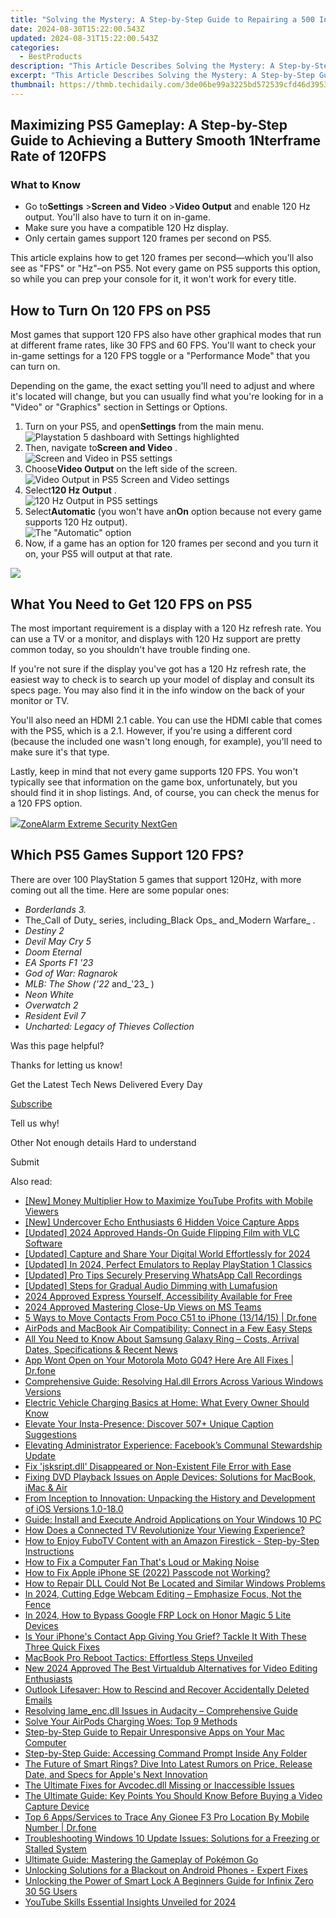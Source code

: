 ```yaml
---
title: "Solving the Mystery: A Step-by-Step Guide to Repairing a 500 Internal Server Mishap"
date: 2024-08-30T15:22:00.543Z
updated: 2024-08-31T15:22:00.543Z
categories:
  - BestProducts
description: "This Article Describes Solving the Mystery: A Step-by-Step Guide to Repairing a 500 Internal Server Mishap"
excerpt: "This Article Describes Solving the Mystery: A Step-by-Step Guide to Repairing a 500 Internal Server Mishap"
thumbnail: https://thmb.techidaily.com/3de06be99a3225bd572539cfd46d39535123115f6244e3ee7a3676c38fda1900.jpg
---
```


## Maximizing PS5 Gameplay: A Step-by-Step Guide to Achieving a Buttery Smooth 1Nterframe Rate of 120FPS
### What to Know

* Go to**Settings** \>**Screen and Video** \>**Video Output** and enable 120 Hz output. You'll also have to turn it on in-game.
* Make sure you have a compatible 120 Hz display.
* Only certain games support 120 frames per second on PS5.

 This article explains how to get 120 frames per second—which you'll also see as "FPS" or "Hz"–on PS5\. Not every game on PS5 supports this option, so while you can prep your console for it, it won't work for every title.  

## How to Turn On 120 FPS on PS5

 Most games that support 120 FPS also have other graphical modes that run at different frame rates, like 30 FPS and 60 FPS. You'll want to check your in-game settings for a 120 FPS toggle or a "Performance Mode" that you can turn on.

 Depending on the game, the exact setting you'll need to adjust and where it's located will change, but you can usually find what you're looking for in a "Video" or "Graphics" section in Settings or Options.

1. Turn on your PS5, and open**Settings** from the main menu.  
![Playstation 5 dashboard with Settings highlighted](https://www.lifewire.com/thmb/SgkRTTRVRqbxRg0AJLYr6FWqfG4=/1500x0/filters:no_upscale():max_bytes(150000):strip_icc():format(webp)/how-to-remote-play-ps5-games-on-android-50896111-df8a16a465fe41e7aef3d5ad05b4a7c8.jpg)
2. Then, navigate to**Screen and Video** .  
![Screen and Video in PS5 settings](https://www.lifewire.com/thmb/YCLQ2vGLnavPgpRPNtxhU7n6NFw=/1500x0/filters:no_upscale():max_bytes(150000):strip_icc():format(webp)/Screen-and-Video-Settings-aa8ff277b8254627a1a8c88e1c91f9cf.jpg)
3. Choose**Video Output** on the left side of the screen.  
![Video Output in PS5 Screen and Video settings](https://www.lifewire.com/thmb/Xgk1MNv2WwvyRO7tv2bHEF4oiqo=/1500x0/filters:no_upscale():max_bytes(150000):strip_icc():format(webp)/Video-Output-46b505f379064535ac4977a29faee336.jpg)
4. Select**120 Hz Output** .  
![120 Hz Output in PS5 settings](https://www.lifewire.com/thmb/hxj9hKX_96UCkA07Y8Rzo91hvKo=/1500x0/filters:no_upscale():max_bytes(150000):strip_icc():format(webp)/120-Output-9e18a336656f4caf97cc91724b032df2.jpg)
5. Select**Automatic** (you won't have an**On** option because not every game supports 120 Hz output).  
![The "Automatic" option ](https://www.lifewire.com/thmb/N0N2mbCdwDADtM0UH7Q50TlNT2U=/1500x0/filters:no_upscale():max_bytes(150000):strip_icc():format(webp)/Automatic-8261fa6f79014410bb3948ebcbcac568.jpg)
6. Now, if a game has an option for 120 frames per second and you turn it on, your PS5 will output at that rate.

<!-- affiliate ads begin -->
<a href="https://store.massmailsoftware.com/order/checkout.php?PRODS=1047974&QTY=1&AFFILIATE=108875&CART=1"><img src="https://secure.avangate.com/images/merchant/dc87c13749315c7217cdc4ac692e704c/banera_for_partners-04_%281%29.jpg" border="0"></a>
<!-- affiliate ads end -->
## What You Need to Get 120 FPS on PS5

 The most important requirement is a display with a 120 Hz refresh rate. You can use a TV or a monitor, and displays with 120 Hz support are pretty common today, so you shouldn't have trouble finding one.

 If you're not sure if the display you've got has a 120 Hz refresh rate, the easiest way to check is to search up your model of display and consult its specs page. You may also find it in the info window on the back of your monitor or TV.

 You'll also need an HDMI 2.1 cable. You can use the HDMI cable that comes with the PS5, which is a 2.1\. However, if you're using a different cord (because the included one wasn't long enough, for example), you'll need to make sure it's that type.

 Lastly, keep in mind that not every game supports 120 FPS. You won't typically see that information on the game box, unfortunately, but you should find it in shop listings. And, of course, you can check the menus for a 120 FPS option.

<!-- affiliate ads begin -->
<a href="https://estore.zonealarm.com/order/checkout.php?PRODS=36245101&QTY=1&AFFILIATE=108875&CART=1"><img src="https://sc1.checkpoint.com/sc1/za/images/boxes/zang_box_trust.png" border="0">ZoneAlarm Extreme Security NextGen</a>
<!-- affiliate ads end -->
## Which PS5 Games Support 120 FPS?

 There are over 100 PlayStation 5 games that support 120Hz, with more coming out all the time. Here are some popular ones:

* _Borderlands 3._
* The_Call of Duty_ series, including_Black Ops_ and_Modern Warfare_ .
* _Destiny 2_
* _Devil May Cry 5_
* _Doom Eternal_
* _EA Sports F1 '23_
* _God of War: Ragnarok_
* _MLB: The Show ('22_ and_'23_ )
* _Neon White_
* _Overwatch 2_
* _Resident Evil 7_
* _Uncharted: Legacy of Thieves Collection_

Was this page helpful?

Thanks for letting us know!

 Get the Latest Tech News Delivered Every Day

[Subscribe](https://www.lifewire.com/#)

Tell us why!

 Other  Not enough details  Hard to understand

 Submit

<ins class="adsbygoogle"
     style="display:block"
     data-ad-format="autorelaxed"
     data-ad-client="ca-pub-7571918770474297"
     data-ad-slot="1223367746"></ins>



<ins class="adsbygoogle"
     style="display:block"
     data-ad-client="ca-pub-7571918770474297"
     data-ad-slot="8358498916"
     data-ad-format="auto"
     data-full-width-responsive="true"></ins>

<span class="atpl-alsoreadstyle">Also read:</span>
<div><ul>
<li><a href="https://facebook-video-footage.techidaily.com/new-money-multiplier-how-to-maximize-youtube-profits-with-mobile-viewers/"><u>[New] Money Multiplier  How to Maximize YouTube Profits with Mobile Viewers</u></a></li>
<li><a href="https://screen-capture.techidaily.com/new-undercover-echo-enthusiasts-6-hidden-voice-capture-apps/"><u>[New] Undercover Echo Enthusiasts  6 Hidden Voice Capture Apps</u></a></li>
<li><a href="https://remote-screen-capture.techidaily.com/updated-2024-approved-hands-on-guide-flipping-film-with-vlc-software/"><u>[Updated] 2024 Approved  Hands-On Guide  Flipping Film with VLC Software</u></a></li>
<li><a href="https://screen-capture.techidaily.com/updated-capture-and-share-your-digital-world-effortlessly-for-2024/"><u>[Updated] Capture and Share Your Digital World Effortlessly for 2024</u></a></li>
<li><a href="https://video-capture.techidaily.com/updated-in-2024-perfect-emulators-to-replay-playstation-1-classics/"><u>[Updated] In 2024, Perfect Emulators to Replay PlayStation 1 Classics</u></a></li>
<li><a href="https://screen-recording.techidaily.com/updated-pro-tips-securely-preserving-whatsapp-call-recordings/"><u>[Updated] Pro Tips  Securely Preserving WhatsApp Call Recordings</u></a></li>
<li><a href="https://extra-support.techidaily.com/updated-steps-for-gradual-audio-dimming-with-lumafusion/"><u>[Updated] Steps for Gradual Audio Dimming with Lumafusion</u></a></li>
<li><a href="https://some-techniques.techidaily.com/2024-approved-express-yourself-accessibility-available-for-free/"><u>2024 Approved  Express Yourself, Accessibility Available for Free</u></a></li>
<li><a href="https://extra-support.techidaily.com/2024-approved-mastering-close-up-views-on-ms-teams/"><u>2024 Approved  Mastering Close-Up Views on MS Teams</u></a></li>
<li><a href="https://blog-min.techidaily.com/5-ways-to-move-contacts-from-poco-c51-to-iphone-131415-drfone-by-drfone-transfer-from-android-transfer-from-android/"><u>5 Ways to Move Contacts From Poco C51 to iPhone (13/14/15) | Dr.fone</u></a></li>
<li><a href="https://techtrends.techidaily.com/airpods-and-macbook-air-compatibility-connect-in-a-few-easy-steps/"><u>AirPods and MacBook Air Compatibility: Connect in a Few Easy Steps</u></a></li>
<li><a href="https://techtrends.techidaily.com/all-you-need-to-know-about-samsung-galaxy-ring-costs-arrival-dates-specifications-and-recent-news/"><u>All You Need to Know About Samsung Galaxy Ring – Costs, Arrival Dates, Specifications & Recent News</u></a></li>
<li><a href="https://howto.techidaily.com/app-wont-open-on-your-motorola-moto-g04-here-are-all-fixes-drfone-by-drfone-fix-android-problems-fix-android-problems/"><u>App Wont Open on Your Motorola Moto G04? Here Are All Fixes | Dr.fone</u></a></li>
<li><a href="https://techtrends.techidaily.com/comprehensive-guide-resolving-haldll-errors-across-various-windows-versions/"><u>Comprehensive Guide: Resolving Hal.dll Errors Across Various Windows Versions</u></a></li>
<li><a href="https://techtrends.techidaily.com/1722886550186-electric-vehicle-charging-basics-at-home-what-every-owner-should-know/"><u>Electric Vehicle Charging Basics at Home: What Every Owner Should Know</u></a></li>
<li><a href="https://techtrends.techidaily.com/elevate-your-insta-presence-discover-507plus-unique-caption-suggestions/"><u>Elevate Your Insta-Presence: Discover 507+ Unique Caption Suggestions</u></a></li>
<li><a href="https://facebook.techidaily.com/elevating-administrator-experience-facebooks-communal-stewardship-update/"><u>Elevating Administrator Experience: Facebook’s Communal Stewardship Update</u></a></li>
<li><a href="https://techtrends.techidaily.com/fix-jsksriptdll-disappeared-or-non-existent-file-error-with-ease/"><u>Fix 'jsksript.dll' Disappeared or Non-Existent File Error with Ease</u></a></li>
<li><a href="https://some-guidance.techidaily.com/fixing-dvd-playback-issues-on-apple-devices-solutions-for-macbook-imac-and-air/"><u>Fixing DVD Playback Issues on Apple Devices: Solutions for MacBook, iMac & Air</u></a></li>
<li><a href="https://techtrends.techidaily.com/from-inception-to-innovation-unpacking-the-history-and-development-of-ios-versions-10-180/"><u>From Inception to Innovation: Unpacking the History and Development of iOS Versions 1.0-18.0</u></a></li>
<li><a href="https://techtrends.techidaily.com/guide-install-and-execute-android-applications-on-your-windows-10-pc/"><u>Guide: Install and Execute Android Applications on Your Windows 10 PC</u></a></li>
<li><a href="https://techtrends.techidaily.com/how-does-a-connected-tv-revolutionize-your-viewing-experience/"><u>How Does a Connected TV Revolutionize Your Viewing Experience?</u></a></li>
<li><a href="https://techtrends.techidaily.com/how-to-enjoy-fubotv-content-with-an-amazon-firestick-step-by-step-instructions/"><u>How to Enjoy FuboTV Content with an Amazon Firestick - Step-by-Step Instructions</u></a></li>
<li><a href="https://techtrends.techidaily.com/how-to-fix-a-computer-fan-thats-loud-or-making-noise/"><u>How to Fix a Computer Fan That's Loud or Making Noise</u></a></li>
<li><a href="https://ios-unlock.techidaily.com/how-to-fix-apple-iphone-se-2022-passcode-not-working-by-drfone-ios/"><u>How to Fix Apple iPhone SE (2022) Passcode not Working?</u></a></li>
<li><a href="https://techtrends.techidaily.com/how-to-repair-dll-could-not-be-located-and-similar-windows-problems/"><u>How to Repair DLL Could Not Be Located and Similar Windows Problems</u></a></li>
<li><a href="https://screen-video-capture.techidaily.com/in-2024-cutting-edge-webcam-editing-emphasize-focus-not-the-fence/"><u>In 2024, Cutting Edge Webcam Editing – Emphasize Focus, Not the Fence</u></a></li>
<li><a href="https://bypass-frp.techidaily.com/in-2024-how-to-bypass-google-frp-lock-on-honor-magic-5-lite-devices-by-drfone-android/"><u>In 2024, How to Bypass Google FRP Lock on Honor Magic 5 Lite Devices</u></a></li>
<li><a href="https://fox-that.techidaily.com/is-your-iphones-contact-app-giving-you-grief-tackle-it-with-these-three-quick-fixes/"><u>Is Your iPhone's Contact App Giving You Grief? Tackle It With These Three Quick Fixes</u></a></li>
<li><a href="https://techtrends.techidaily.com/macbook-pro-reboot-tactics-effortless-steps-unveiled/"><u>MacBook Pro Reboot Tactics: Effortless Steps Unveiled</u></a></li>
<li><a href="https://smart-video-creator.techidaily.com/new-2024-approved-the-best-virtualdub-alternatives-for-video-editing-enthusiasts/"><u>New 2024 Approved The Best Virtualdub Alternatives for Video Editing Enthusiasts</u></a></li>
<li><a href="https://techtrends.techidaily.com/outlook-lifesaver-how-to-rescind-and-recover-accidentally-deleted-emails/"><u>Outlook Lifesaver: How to Rescind and Recover Accidentally Deleted Emails</u></a></li>
<li><a href="https://techtrends.techidaily.com/resolving-lameencdll-issues-in-audacity-comprehensive-guide/"><u>Resolving lame_enc.dll Issues in Audacity – Comprehensive Guide</u></a></li>
<li><a href="https://techtrends.techidaily.com/solve-your-airpods-charging-woes-top-9-methods/"><u>Solve Your AirPods Charging Woes: Top 9 Methods</u></a></li>
<li><a href="https://techtrends.techidaily.com/step-by-step-guide-to-repair-unresponsive-apps-on-your-mac-computer/"><u>Step-by-Step Guide to Repair Unresponsive Apps on Your Mac Computer</u></a></li>
<li><a href="https://techtrends.techidaily.com/step-by-step-guide-accessing-command-prompt-inside-any-folder/"><u>Step-by-Step Guide: Accessing Command Prompt Inside Any Folder</u></a></li>
<li><a href="https://techtrends.techidaily.com/the-future-of-smart-rings-dive-into-latest-rumors-on-price-release-date-and-specs-for-apples-next-innovation/"><u>The Future of Smart Rings? Dive Into Latest Rumors on Price, Release Date, and Specs for Apple's Next Innovation</u></a></li>
<li><a href="https://techtrends.techidaily.com/the-ultimate-fixes-for-avcodecdll-missing-or-inaccessible-issues/"><u>The Ultimate Fixes for Avcodec.dll Missing or Inaccessible Issues</u></a></li>
<li><a href="https://techtrends.techidaily.com/the-ultimate-guide-key-points-you-should-know-before-buying-a-video-capture-device/"><u>The Ultimate Guide: Key Points You Should Know Before Buying a Video Capture Device</u></a></li>
<li><a href="https://android-location-track.techidaily.com/top-6-appsservices-to-trace-any-gionee-f3-pro-location-by-mobile-number-drfone-by-drfone-virtual-android/"><u>Top 6 Apps/Services to Trace Any Gionee F3 Pro Location By Mobile Number | Dr.fone</u></a></li>
<li><a href="https://win-howtos.techidaily.com/troubleshooting-windows-10-update-issues-solutions-for-a-freezing-or-stalled-system/"><u>Troubleshooting Windows 10 Update Issues: Solutions for a Freezing or Stalled System</u></a></li>
<li><a href="https://techtrends.techidaily.com/ultimate-guide-mastering-the-gameplay-of-pokemon-go/"><u>Ultimate Guide: Mastering the Gameplay of Pokémon Go</u></a></li>
<li><a href="https://techtrends.techidaily.com/unlocking-solutions-for-a-blackout-on-android-phones-expert-fixes/"><u>Unlocking Solutions for a Blackout on Android Phones - Expert Fixes</u></a></li>
<li><a href="https://unlock-android.techidaily.com/unlocking-the-power-of-smart-lock-a-beginners-guide-for-infinix-zero-30-5g-users-by-drfone-android/"><u>Unlocking the Power of Smart Lock A Beginners Guide for Infinix Zero 30 5G Users</u></a></li>
<li><a href="https://facebook-video-share.techidaily.com/youtube-skills-essential-insights-unveiled-for-2024/"><u>YouTube Skills  Essential Insights Unveiled for 2024</u></a></li>
</ul></div>
